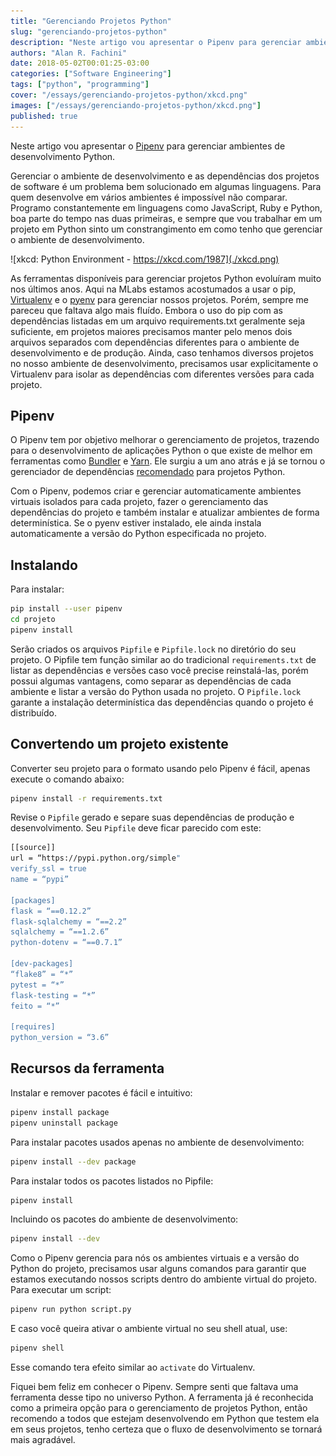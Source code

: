 ```yaml
---
title: "Gerenciando Projetos Python"
slug: "gerenciando-projetos-python"
description: "Neste artigo vou apresentar o Pipenv para gerenciar ambientes de desenvolvimento Python."
authors: "Alan R. Fachini"
date: 2018-05-02T00:01:25-03:00
categories: ["Software Engineering"]
tags: ["python", "programming"]
cover: "/essays/gerenciando-projetos-python/xkcd.png"
images: ["/essays/gerenciando-projetos-python/xkcd.png"]
published: true
---
```


Neste artigo vou apresentar o [Pipenv](https://docs.pipenv.org/en/latest/) para gerenciar ambientes de desenvolvimento Python.

Gerenciar o ambiente de desenvolvimento e as dependências dos projetos de software é um problema bem solucionado em algumas linguagens. Para quem desenvolve em vários ambientes é impossível não comparar. Programo constantemente em linguagens como JavaScript, Ruby e Python, boa parte do tempo nas duas primeiras, e sempre que vou trabalhar em um projeto em Python sinto um constrangimento em como tenho que gerenciar o ambiente de desenvolvimento.

![xkcd: Python Environment - https://xkcd.com/1987](./xkcd.png)

As ferramentas disponíveis para gerenciar projetos Python evoluíram muito nos últimos anos. Aqui na MLabs estamos acostumados a usar o pip, [Virtualenv](https://virtualenv.pypa.io/en/stable/) e o [pyenv](https://github.com/pyenv/pyenv) para gerenciar nossos projetos. Porém, sempre me pareceu que faltava algo mais fluído. Embora o uso do pip com as dependências listadas em um arquivo requirements.txt geralmente seja suficiente, em projetos maiores precisamos manter pelo menos dois arquivos separados com dependências diferentes para o ambiente de desenvolvimento e de produção. Ainda, caso tenhamos diversos projetos no nosso ambiente de desenvolvimento, precisamos usar explicitamente o Virtualenv para isolar as dependências com diferentes versões para cada projeto.

## Pipenv

O Pipenv tem por objetivo melhorar o gerenciamento de projetos, trazendo para o desenvolvimento de aplicações Python o que existe de melhor em ferramentas como [Bundler](https://bundler.io/) e [Yarn](https://yarnpkg.com/en/). Ele surgiu a um ano atrás e já se tornou o gerenciador de dependências [recomendado](https://packaging.python.org/tutorials/managing-dependencies/#managing-dependencies) para projetos Python.

Com o Pipenv, podemos criar e gerenciar automaticamente ambientes virtuais isolados para cada projeto, fazer o gerenciamento das dependências do projeto e também instalar e atualizar ambientes de forma determinística. Se o pyenv estiver instalado, ele ainda instala automaticamente a versão do Python especificada no projeto.

## Instalando

Para instalar:

```bash
pip install --user pipenv
cd projeto
pipenv install
```

Serão criados os arquivos `Pipfile` e `Pipfile.lock` no diretório do seu projeto. O Pipfile tem função similar ao do tradicional `requirements.txt` de listar as dependências e versões caso você precise reinstalá-las, porém possui algumas vantagens, como separar as dependências de cada ambiente e listar a versão do Python usada no projeto. O `Pipfile.lock` garante a instalação determinística das dependências quando o projeto é distribuído.

## Convertendo um projeto existente

Converter seu projeto para o formato usando pelo Pipenv é fácil, apenas execute o comando abaixo:

```bash
pipenv install -r requirements.txt
```

Revise o `Pipfile` gerado e separe suas dependências de produção e desenvolvimento. Seu `Pipfile` deve ficar parecido com este:

```bash
[[source]]
url = “https://pypi.python.org/simple"
verify_ssl = true
name = “pypi”

[packages]
flask = “==0.12.2”
flask-sqlalchemy = “==2.2”
sqlalchemy = “==1.2.6”
python-dotenv = “==0.7.1”

[dev-packages]
“flake8” = “*”
pytest = “*”
flask-testing = “*”
feito = “*”

[requires]
python_version = “3.6”
```

## Recursos da ferramenta

Instalar e remover pacotes é fácil e intuitivo:

```bash
pipenv install package
pipenv uninstall package
```

Para instalar pacotes usados apenas no ambiente de desenvolvimento:

```bash
pipenv install --dev package
```

Para instalar todos os pacotes listados no Pipfile:

```bash
pipenv install
```

Incluindo os pacotes do ambiente de desenvolvimento:

```bash
pipenv install --dev
```

Como o Pipenv gerencia para nós os ambientes virtuais e a versão do Python do projeto, precisamos usar alguns comandos para garantir que estamos executando nossos scripts dentro do ambiente virtual do projeto. Para executar um script:

```bash
pipenv run python script.py
```

E caso você queira ativar o ambiente virtual no seu shell atual, use:

```bash
pipenv shell
```

Esse comando tera efeito similar ao `activate` do Virtualenv.

Fiquei bem feliz em conhecer o Pipenv. Sempre senti que faltava uma ferramenta desse tipo no universo Python. A ferramenta já é reconhecida como a primeira opção para o gerenciamento de projetos Python, então recomendo a todos que estejam desenvolvendo em Python que testem ela em seus projetos, tenho certeza que o fluxo de desenvolvimento se tornará mais agradável.
